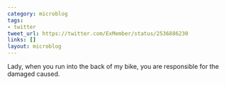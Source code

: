 ```yaml
---
category: microblog
tags:
- twitter
tweet_url: https://twitter.com/ExMember/status/2536886230
links: []
layout: microblog
---
```

Lady, when you run into the back of my bike, you are responsible for the damaged caused.
